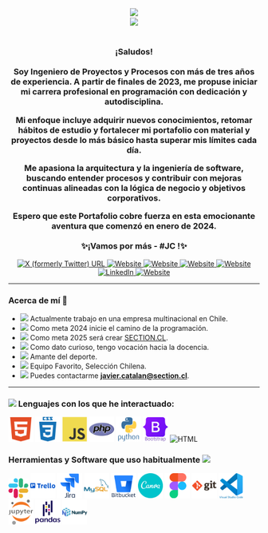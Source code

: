 <div id="header" align="center">
  <img src="https://section.cl/1.png" width="400" />
  </div>

<div id="header" align="center">
  <img src="https://academia.vfitmx.com/hosted/images/dd/102107260a4738bee456c8845417fd/Linea-naranja.png" width="400" />
  </div>
 
  <h1 align="center" Hola 👋, Soy Javier Catalán, ¡Un gusto!</h1>
  <h3 align="center">¡Saludos! <br/><br/>
Soy Ingeniero de Proyectos y Procesos con más de tres años de experiencia. A partir de finales de 2023, me propuse iniciar mi carrera profesional en programación con dedicación y autodisciplina.

Mi enfoque incluye adquirir nuevos conocimientos, retomar hábitos de estudio y fortalecer mi portafolio con material y proyectos desde lo más básico hasta superar mis límites cada día.

Me apasiona la arquitectura y la ingeniería de software, buscando entender procesos y contribuir con mejoras continuas alineadas con la lógica de negocio y objetivos corporativos.

Espero que este Portafolio cobre fuerza en esta emocionante aventura que comenzó en enero de 2024. <br/><br/>
✨¡Vamos por más - #JC !✨
<br/>
  </h3>
<div id="badges" align="center">
  <a href="https://twitter.com/Jc_Javier_c">
  <img alt="X (formerly Twitter) URL" src="https://img.shields.io/twitter/url?url=https%3A%2F%2Ftwitter.com%2FJc_Javier_c">
  </a>

  <a href="https://www.twitch.tv/javiercatalanp">
 <img alt="Website" src="https://img.shields.io/website?url=https%3A%2F%2Fdiscord.com%2Fchannels%2F1196281298101211226%2F1196281298680021233&up_message=Twitch&up_color=yellow&down_message=Twitch&down_color=blue&logo=Twitch&logoColor=Twitch&label=%23JC&labelColor=Twitch&color=purple">
  </a>

   <a href="https://discord.com/channels/1196281298101211226/1196281298680021233">
  <img alt="Website" src="https://img.shields.io/website?url=https%3A%2F%2Fdiscord.com%2Fchannels%2F1196281298101211226%2F1196281298680021233&up_message=Discord&up_color=purple&down_message=Discord&down_color=blue&logo=Discord&logoColor=Discord&label=%23JC&labelColor=Discord&color=blue">
      </a>

  <a href="https://replit.com/@JavierCatalan">
 <img alt="Website" src="https://img.shields.io/website?url=https%3A%2F%2Fwww.linkedin.com%2Fin%2Fjavier-ignacio-catalan-penaloza-21371255%2F%3ForiginalSubdomain%3Dcl&up_message=%23JC&up_color=blue&down_message=Replit&down_color=orange&logo=replit&logoColor=replit&label=%23JC">
    </a>
   <a href="https://wa.me/968356005">
   <img alt="Website" src="https://img.shields.io/website?url=https%3A%2F%2Fwww.linkedin.com%2Fin%2Fjavier-ignacio-catalan-penaloza-21371255%2F%3ForiginalSubdomain%3Dcl&up_message=%23JC&up_color=blue&down_message=WhatsApp&down_color=green&logo=WhatsApp&logoColor=WhatsApp&label=%23JC">
    </a>

  <a href="https://www.linkedin.com/in/javier-ignacio-catalan-penaloza-21371255/?originalSubdomain=cl">
    <img alt="LinkedIn" src="https://img.shields.io/website?url=https%3A%2F%2Fwww.linkedin.com%2Fin%2Fjavier-ignacio-catalan-penaloza-21371255%2F%3ForiginalSubdomain%3Dcl&up_message=%23JC&up_color=blue&down_message=LinkedIn&down_color=blue&logo=LinkedIn&logoColor=LinkedIn&label=%23JC">
     </a>

 <a href="https://www.instagram.com/flash.jcatalan/">
    <img alt="Website" src="https://img.shields.io/website?url=https%3A%2F%2Fdiscord.com%2Fchannels%2F1196281298101211226%2F1196281298680021233&up_message=Instagram&up_color=yellow&down_message=Instagram&down_color=blue&logo=instagram&logoColor=TWITTER&label=%23JC&labelColor=Instagram&color=pink">
     </a>
</div>

---
### Acerca de mí 👋
- <img src="https://github.com/JavierCatalanP/JavierCatalanP/assets/137312245/4f6252ec-ce5e-474a-85c5-5823c0fa0174" width="20" />   Actualmente trabajo en una empresa multinacional en Chile.
- <img src="https://github.com/JavierCatalanP/JavierCatalanP/assets/137312245/a8bff475-d3a6-4ea5-870c-91df6b2636e5" width="20" />   Como meta 2024 inicie el camino de la programación.
- <img src="https://github.com/JavierCatalanP/JavierCatalanP/assets/137312245/ab94447c-27a1-4967-82c0-d57010ea9afc" width="20" />   Como meta 2025  será crear [SECTION.CL](https://section.cl/).
- <img src="https://github.com/JavierCatalanP/JavierCatalanP/assets/137312245/e8226e5c-8e1e-426d-8181-e865d5520a3c" width="20" />   Como dato curioso, tengo vocación hacia la docencia.
- <img src="https://github.com/JavierCatalanP/JavierCatalanP/assets/137312245/42fb4ac0-3f1d-49ed-abaa-6baf08e4860e" width="20" />   Amante del deporte.
- <img src="https://github.com/JavierCatalanP/JavierCatalanP/assets/137312245/7d4164a3-3ded-4c2c-bff4-b5260f374567" width="20" />   Equipo Favorito, Selección Chilena.
- <img src="https://github.com/JavierCatalanP/JavierCatalanP/assets/137312245/fe498228-3f5c-4323-82f7-bd7be883976a" width="20" />   Puedes contactarme **javier.catalan@section.cl**.
---
<div align="left">
<h3> <img src="https://github.com/JavierCatalanP/JavierCatalanP/assets/137312245/5b7fe9cf-d7fe-4404-a368-6b57858f6669" width="20" /> Lenguajes con los que he interactuado:</h3>
<img src="https://github.com/devicons/devicon/blob/master/icons/html5/html5-plain.svg" title="HTML5" alt="HTML" width="50" height="50"/&nbsp;/>
<img src="https://github.com/devicons/devicon/blob/master/icons/css3/css3-plain-wordmark.svg" title="CCS" alt="CCS3" width="50" height="50"/&nbsp;/>
<img src="https://github.com/devicons/devicon/blob/master/icons/javascript/javascript-original.svg" title="JS" alt="JS" width="50" height="50"/&nbsp;/>
<img src="https://github.com/devicons/devicon/blob/master/icons/php/php-original.svg" title="HTML5" alt="HTML" width="50" height="50"/&nbsp;/>
<img src="https://github.com/devicons/devicon/blob/master/icons/python/python-original-wordmark.svg" title="HTML5" alt="HTML" width="50" height="50"/&nbsp;/>
<img src="https://github.com/devicons/devicon/blob/master/icons/bootstrap/bootstrap-original-wordmark.svg" title="HTML5" alt="HTML" width="50" height="50"/&nbsp;/>
<img src="https://github.com/JavierCatalanP/JavierCatalanP/assets/137312245/460319ff-adcb-4cf7-903d-5aa45ad6fd78" title="HTML5" alt="HTML" width="50" height="50"/&nbsp;/>


<h3> Herramientas y Software que uso habitualmente <img src="https://github.com/JavierCatalanP/JavierCatalanP/assets/137312245/01054260-105f-4a9c-9262-3a65663099a5" width="20" /> </h3>
<img src="https://github.com/devicons/devicon/blob/master/icons/slack/slack-original.svg" title="HTML5" alt="HTML" width="40" height="40"/&nbsp;/>
<img src="https://github.com/devicons/devicon/blob/master/icons/trello/trello-plain-wordmark.svg" title="HTML5" alt="HTML" width="50" height="50"/&nbsp;/>
<img src="https://github.com/devicons/devicon/blob/master/icons/jira/jira-original-wordmark.svg" title="HTML5" alt="HTML" width="50" height="50"/&nbsp;/>
<img src="https://github.com/devicons/devicon/blob/master/icons/mysql/mysql-original-wordmark.svg" title="HTML5" alt="HTML" width="50" height="50"/&nbsp;/>
<img src="https://github.com/devicons/devicon/blob/master/icons/bitbucket/bitbucket-original-wordmark.svg" title="HTML5" alt="HTML" width="50" height="50"/&nbsp;/>
<img src="https://github.com/devicons/devicon/blob/master/icons/canva/canva-original.svg" title="HTML5" alt="HTML" width="50" height="50"/&nbsp;/>
<img src="https://github.com/devicons/devicon/blob/master/icons/figma/figma-original.svg" title="HTML5" alt="HTML" width="50" height="50"/&nbsp;/>
<img src="https://github.com/devicons/devicon/blob/master/icons/git/git-original-wordmark.svg" title="HTML5" alt="HTML" width="50" height="50"/&nbsp;/>
<img src="https://github.com/devicons/devicon/blob/master/icons/vscode/vscode-original-wordmark.svg" title="HTML5" alt="HTML" width="50" height="50"/&nbsp;/>
<img src="https://github.com/devicons/devicon/blob/master/icons/jupyter/jupyter-original-wordmark.svg" title="HTML5" alt="HTML" width="50" height="50"/&nbsp;/>
<img src="https://github.com/devicons/devicon/blob/master/icons/pandas/pandas-original-wordmark.svg" title="HTML5" alt="HTML" width="50" height="50"/&nbsp;/>
<img src="https://github.com/devicons/devicon/blob/master/icons/numpy/numpy-original-wordmark.svg" title="HTML5" alt="HTML" width="50" height="50"/&nbsp;/>


</div>
